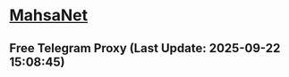 
# [MahsaNet](https://t.me/mahsa_net)
## Free Telegram Proxy (Last Update: 2025-09-22 15:08:45)

    